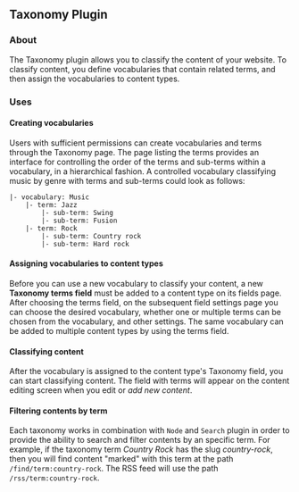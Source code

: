 Taxonomy Plugin
---------------

### About

The Taxonomy plugin allows you to classify the content of your website. To
classify content, you define vocabularies that contain related terms, and then
assign the vocabularies to content types.


### Uses

#### Creating vocabularies

Users with sufficient permissions	can create vocabularies and terms through the
Taxonomy page. The page listing the terms provides an interface for controlling
the order of the terms and sub-terms within a vocabulary, in a hierarchical
fashion. A controlled vocabulary classifying music by genre with terms and
sub-terms could look as follows:

	|- vocabulary: Music
	    |- term: Jazz
	        |- sub-term: Swing
	        |- sub-term: Fusion
	    |- term: Rock
	        |- sub-term: Country rock
	        |- sub-term: Hard rock


#### Assigning vocabularies to content types

Before you can use a new vocabulary to classify your content, a new **Taxonomy terms
field** must be added to a content type on its fields page. After choosing the terms
field, on the subsequent field settings page you can choose the desired vocabulary,
whether one or multiple terms can be chosen from the vocabulary, and other settings.
The same vocabulary can be added to multiple content types by using the terms field.


#### Classifying content

After the vocabulary is assigned to the content type's Taxonomy field, you can
start classifying content. The field with terms will appear on the content editing
screen when you edit or _add new content_.


#### Filtering contents by term

Each taxonomy works in combination with `Node` and `Search` plugin in order to
provide the ability to search and filter contents by an specific term. For example,
if the taxonomy term _Country Rock_ has the slug _country-rock_, then you will
find content "marked" with this term at the path `/find/term:country-rock`.
The RSS feed will use the path `/rss/term:country-rock`.